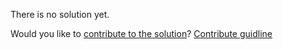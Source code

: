 
There is no solution yet.

Would you like to [contribute to the solution](https://github.com/BFEdev/BFE.dev-solutions/blob/main/quiz/string_en.md)? [Contribute guidline](https://github.com/BFEdev/BFE.dev-solutions#how-to-contribute)
